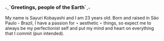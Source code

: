 ### ˗ˏˋGreetings, people of the Earth´ˎ˗

My name is Sayuri Kobayashi and I am 23 years old. Born and raised in São Paulo - Brazil, I have a passion for ⋆ aesthetic ⋆ things, so expect me to always be my perfectionist self and put my mind and heart on everything that I commit (pun intended).


<!--
**sayxkt/sayxkt** is a ✨ _special_ ✨ repository because its `README.md` (this file) appears on your GitHub profile.

Here are some ideas to get you started:

- 🔭 I’m currently working on ...
- 🌱 I’m currently learning ...
- 👯 I’m looking to collaborate on ...
- 🤔 I’m looking for help with ...
- 💬 Ask me about ...
- 📫 How to reach me: ...
- 😄 Pronouns: ...
- ⚡ Fun fact: ...
-->
